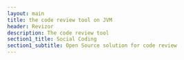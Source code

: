 ```yaml
---
layout: main
title: the code review tool on JVM
header: Revizor
description: The code review tool
section1_title: Social Coding
section1_subtitle: Open Source solution for code review
---
```

